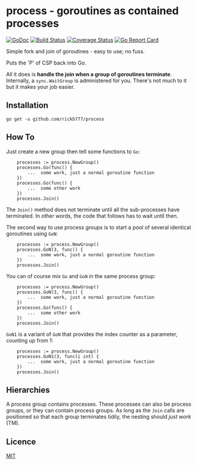# process - goroutines as contained processes

[![GoDoc](https://img.shields.io/badge/api-Godoc-blue.svg)](https://pkg.go.dev/github.com/rickb777/process)
[![Build Status](https://api.travis-ci.org/rickb777/process.svg?branch=master)](https://travis-ci.org/rickb777/process)
[![Coverage Status](https://coveralls.io/repos/github/rickb777/process/badge.svg?branch=master&service=github)](https://coveralls.io/github/rickb777/process?branch=master)
[![Go Report Card](https://goreportcard.com/badge/github.com/rickb777/process)](https://goreportcard.com/report/github.com/rickb777/process)

Simple fork and join of goroutines - easy to use; no fuss.

Puts the 'P' of CSP back into Go.

All it does is **handle the join when a group of goroutines terminate**. Internally, a `sync.WaitGroup` is
administered for you. There's not much to it but it makes your job easier.

## Installation

    go get -u github.com/rickb777/process

## How To

Just create a new group then tell some functions to `Go`:

```
	processes := process.NewGroup()
	processes.Go(func() {
		...  some work, just a normal goroutine function
	})
	processes.Go(func() {
		...  some other work
	})
	processes.Join()
```

The `Join()` method does not terminate until all the sub-processes have terminated. In other words,
the code that follows has to wait until then.

The second way to use process groups is to start a pool of several identical goroutines using `GoN`:

```
	processes := process.NewGroup()
	processes.GoN(3, func() {
		...  some work, just a normal goroutine function
	})
	processes.Join()
```

You can of course mix `Go` and `GoN` in the same process group:
```
	processes := process.NewGroup()
	processes.GoN(3, func() {
		...  some work, just a normal goroutine function
	})
	processes.Go(func() {
		...  some other work
	})
	processes.Join()
```

`GoN1` is a variant of `GoN` that provides the index counter as a parameter, counting up from 1:

```
	processes := process.NewGroup()
	processes.GoN1(3, func(i int) {
		...  some work, just a normal goroutine function
	})
	processes.Join()
```

## Hierarchies

A process group contains processes. These processes can also be process groups, or they can contain process
groups. As long as the `Join` calls are positioned so that each group terminates tidily, the nesting should
*just work* (TM).


## Licence

[MIT](LICENSE)
